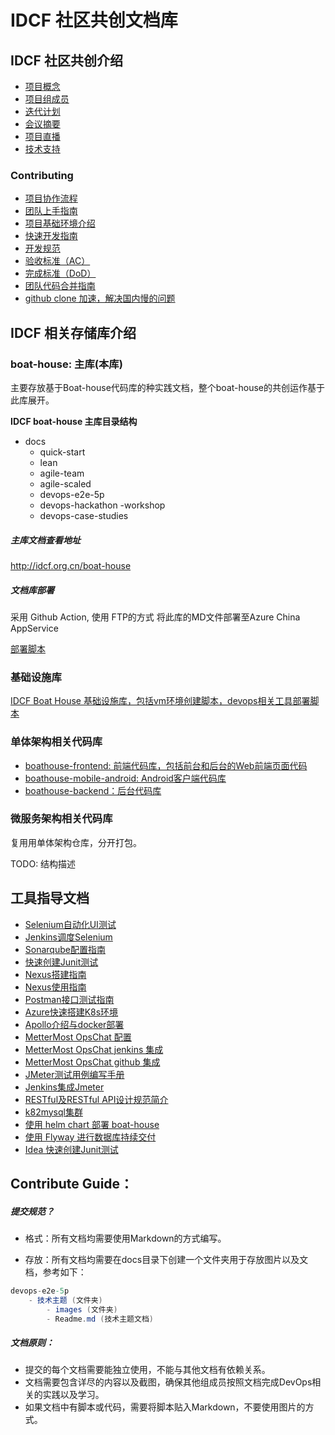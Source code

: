 # IDCF 社区共创文档库

## IDCF 社区共创介绍

* [项目概念](docs/quick-start/operation/proj-description.md)
* [项目组成员](docs/quick-start/operation/team-member.md)
* [迭代计划](docs/quick-start/operation/sprint-plan.md)
* [会议摘要](docs/quick-start/operation/session-note.md)
* [项目直播](docs/quick-start/operation/proj-live-cast.md)
* [技术支持](docs/quick-start/operation/tech-support.md)


### Contributing

* [项目协作流程](docs/quick-start/operation/contributing-flow.md)
* [团队上手指南](docs/quick-start/operation/team-quick-start.md)
* [项目基础环境介绍](docs/quick-start/operation/project-base-inst.md)
* [快速开发指南](docs/quick-start/operation/dev-guide.md)
* [开发规范](docs/quick-start/operation/dev-spec.md)
* [验收标准（AC）](docs/quick-start/operation/ac.md)
* [完成标准（DoD）](docs/quick-start/operation/dod.md)
* [团队代码合并指南](docs/quick-start/operation/code-merge.md)
* [github clone 加速，解决国内慢的问题](docs/quick-start/operation/github-access-proxy-for-cn.md)

## IDCF 相关存储库介绍

### boat-house: 主库(本库)

主要存放基于Boat-house代码库的种实践文档，整个boat-house的共创运作基于此库展开。

**IDCF boat-house 主库目录结构**

- docs
	- quick-start
	- lean
	- agile-team
	- agile-scaled
	- devops-e2e-5p
	- devops-hackathon
		-workshop
	- devops-case-studies

##### 主库文档查看地址

 http://idcf.org.cn/boat-house
 
##### 文档库部署

采用 Github Action, 使用 FTP的方式 将此库的MD文件部署至Azure China AppService

[部署脚本](https://github.com/idcf-boat-house/boat-house/actions?query=workflow%3Aboat-house-docs-deploy)

### 基础设施库

[IDCF Boat House 基础设施库，包括vm环境创建脚本，devops相关工具部署脚本](https://github.com/idcf-boat-house/boat-house-infrastructure)

### 单体架构相关代码库

- [boathouse-frontend: 前端代码库，包括前台和后台的Web前端页面代码](https://github.com/idcf-boat-house/boat-house-frontend)
- [boathouse-mobile-android: Android客户端代码库](https://github.com/idcf-boat-house/boat-house-mobile-android)
- [boathouse-backend：后台代码库](https://github.com/idcf-boat-house/boat-house-backend)

### 微服务架构相关代码库

复用用单体架构仓库，分开打包。

TODO: 结构描述

## 工具指导文档

* [Selenium自动化UI测试](docs/quick-start/guide/selenium-ui-testing/Readme.md)
* [Jenkins调度Selenium](docs/quick-start/guide/selenium-for-jenkins/Readme.md)
* [Sonarqube配置指南](docs/quick-start/guide/sonarqube/Readme.md)
* [快速创建Junit测试](docs/quick-start/guide/junit-testing/Readme.md)
* [Nexus搭建指南](docs/quick-start/guide/nexus-deploy/Readme.md)
* [Nexus使用指南](docs/quick-start/guide/nexus-guide/Readme.md)
* [Postman接口测试指南](docs/quick-start/guide/postman-api-testing/Readme.md)
* [Azure快速搭建K8s环境](docs/quick-start/guide/k8s-azure/Readme.md)
* [Apollo介绍与docker部署](docs/quick-start/guide/apollo-config-center/Readme.md)
* [MetterMost OpsChat 配置](docs/quick-start/guide/chat-ops-metter-most/readme.md)
* [MetterMost OpsChat jenkins 集成](docs/quick-start/guide/chat-ops-metter-most/jenkins.md)
* [MetterMost OpsChat github 集成](docs/quick-start/guide/chat-ops-metter-most/github.md)
* [JMeter测试用例编写手册](docs/quick-start/guide/JMeter/Readme.md)
* [Jenkins集成Jmeter](docs/quick-start/guide/JMeter/jmeter--for-jenkins.md)
* [RESTful及RESTful API设计规范简介](docs/quick-start/guide/spec/restfull-api-design-spec.md)
* [k82mysql集群](docs/quick-start/guide/mysql-k8s-deploy/Readme.md)
* [使用 helm chart 部署 boat-house ](docs/quick-start/guide/k8s-helm-deploy-boat-house/README.md)
* [使用 Flyway 进行数据库持续交付](docs/quick-start/guide/java-flyway-db-pipeline/Readme.md)
* [Idea 快速创建Junit测试](docs/quick-start/guide/junit-testing/Readme.md)


## Contribute Guide：

##### 提交规范？

 - 格式：所有文档均需要使用Markdown的方式编写。

 - 存放：所有文档均需要在docs目录下创建一个文件夹用于存放图片以及文档，参考如下：

```csharp
devops-e2e-5p
	- 技术主题 (文件夹)
		- images (文件夹)
		- Readme.md (技术主题文档)
```


##### 文档原则：

 - 提交的每个文档需要能独立使用，不能与其他文档有依赖关系。
 - 文档需要包含详尽的内容以及截图，确保其他组成员按照文档完成DevOps相关的实践以及学习。
 - 如果文档中有脚本或代码，需要将脚本贴入Markdown，不要使用图片的方式。

